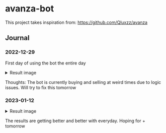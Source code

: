 # avanza-bot

This project takes inspiration from: https://github.com/Qluxzz/avanza

## Journal

### 2022-12-29
First day of using the bot the entire day
<details>
  <summary>Result image</summary>
  
  ![image](https://user-images.githubusercontent.com/26044858/209981507-83d99808-e592-44ca-aa7c-aad490af4cbf.png)
</details>

Thoughts: The bot is currently buying and selling at weird times due to logic issues. Will try to fix this tomorrow


### 2023-01-12
<details>
  <summary>Result image</summary>
  
  ![image](https://user-images.githubusercontent.com/26044858/210257652-49256bed-b6c7-42c8-977b-4177f14510b9.png)
</details>

The results are getting better and better with everyday. Hoping for + tomorrow
